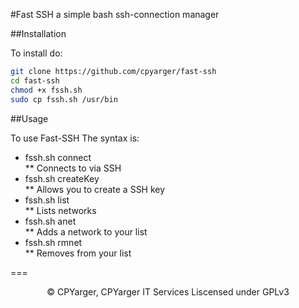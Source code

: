 #Fast SSH
a simple bash ssh-connection manager

##Installation

To install do:

```bash
git clone https://github.com/cpyarger/fast-ssh
cd fast-ssh
chmod +x fssh.sh
sudo cp fssh.sh /usr/bin
```

##Usage

 To use Fast-SSH The syntax is:
 
  * fssh.sh connect <Network Name> 					              
  ** Connects to <Network Name> via SSH
  * fssh.sh createKey 					              
  ** Allows you to create a SSH key
  * fssh.sh list					              
  ** Lists networks
  * fssh.sh anet					              
  ** Adds a network to your list
  * fssh.sh rmnet <Network Name>			  
  ** Removes <Network Name> from your list


===
 <center>&copy; CPYarger, CPYarger IT Services Liscensed under GPLv3</center>
